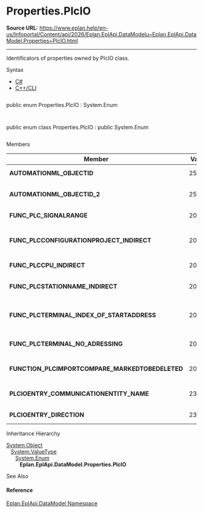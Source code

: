 # Properties.PlcIO

**Source URL:** https://www.eplan.help/en-us/Infoportal/Content/api/2026/Eplan.EplApi.DataModelu~Eplan.EplApi.DataModel.Properties+PlcIO.html

---

Identificators of properties owned by PlcIO class.

Syntax

- [C#](#i-syntax-CS)
- [C++/CLI](#i-syntax-CPP2005)

```
```
public enum Properties.PlcIO : System.Enum
```
```

```
```
public enum class Properties.PlcIO : public System.Enum
```
```

Members

| Member | Value | Description |
| --- | --- | --- |
| **AUTOMATIONML\_OBJECTID** | 25030 | AutomationML GUID # 25030. |
| **AUTOMATIONML\_OBJECTID\_2** | 25031 | AutomationML GUID 2 # 25031. |
| **FUNC\_PLC\_SIGNALRANGE** | 20388 | Signal range # 20388. |
| **FUNC\_PLCCONFIGURATIONPROJECT\_INDIRECT** | 20108 | Configuration project (indirect) # 20108. |
| **FUNC\_PLCCPU\_INDIRECT** | 20434 | CPU (indirect) # 20434. |
| **FUNC\_PLCSTATIONNAME\_INDIRECT** | 20420 | PLC station: ID (indirect) # 20420. |
| **FUNC\_PLCTERMINAL\_INDEX\_OF\_STARTADDRESS** | 20384 | PLC subdevice: Index # 20384. |
| **FUNC\_PLCTERMINAL\_NO\_ADRESSING** | 20380 | Do not include in addressing # 20380. |
| **FUNCTION\_PLCIMPORTCOMPARE\_MARKEDTOBEDELETED** | 20186 | Marked for deletion # 20186. |
| **PLCIOENTRY\_COMMUNICATIONENTITY\_NAME** | 23400 | Name of the communication unit # 23400. |
| **PLCIOENTRY\_DIRECTION** | 23403 | Direction # 23403. |

Inheritance Hierarchy

[System.Object](#)  
   [System.ValueType](#)  
      [System.Enum](#)  
         **Eplan.EplApi.DataModel.Properties.PlcIO**

See Also

#### Reference

[Eplan.EplApi.DataModel Namespace](Eplan.EplApi.DataModelu~Eplan.EplApi.DataModel_namespace.html)